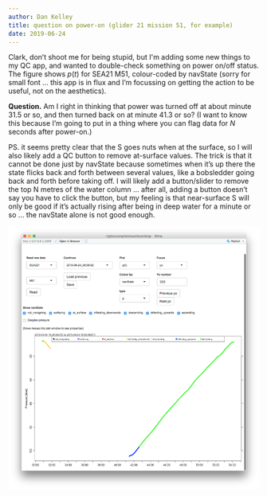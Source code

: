 ```yaml
---
author: Dan Kelley
title: question on power-on (glider 21 mission 51, for example)
date: 2019-06-24
---
```



Clark, don’t shoot me for being stupid, but I'm adding some new things to my QC app, and wanted to double-check something on power on/off status.  The figure shows $p(t)$ for SEA21 M51, colour-coded by navState (sorry for small font … this app is in flux and I’m focussing on getting the action to be useful, not on the aesthetics).

**Question.** Am I right in thinking that power was turned off at about minute 31.5 or so, and then turned back on at minute 41.3 or so?  (I want to know this because I’m going to put in a thing where you can flag data for $N$ seconds after power-on.)

PS. it seems pretty clear that the S goes nuts when at the surface, so I will also likely add a QC button to remove at-surface values.  The trick is that it cannot be done just by navState because sometimes when it’s up there the state flicks back and forth between several values, like a bobsledder going back and forth before taking off. I will likely add a button/slider to remove the top N metres of the water column … after all, adding a button doesn’t say you have to click the button, but my feeling is that near-surface S will only be good if it’s actually rising after being in deep water for a minute or so … the navState alone is not good enough.

![Pressure vs time, colour-coded by navState.](pt.png)




